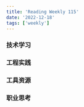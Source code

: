 ```yaml
---
title: 'Reading Weekly 115'
date: '2022-12-18'
tags: ['weekly']
---
```


### 技术学习

### 工程实践

### 工具资源

### 职业思考
